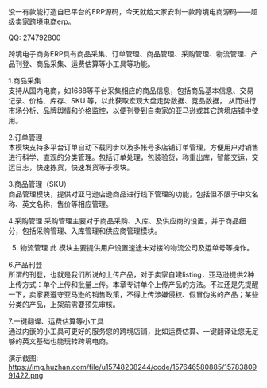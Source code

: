 没一有款能打造自已平台的ERP源码，今天就给大家安利一款跨境电商源码——超级卖家跨境电商erp。

QQ: 274792800

跨境电子商务ERP具有商品采集、订单管理、商品管理、采购管理、物流管理、产品刊登、商品采集、运费估算等小工具等功能。

1.商品采集      
支持从国内电商，如1688等平台采集相应的商品信息，包括商品基本信息、交易记录、价格、库存、SKU 等，以此获取宏观大盘走势数据、竞品数据， 从而进行市场分析、品牌舆情和价格监控，以便刊登到自卖家的亚马逊或其它跨境店铺中使用。

2.订单管理     
本模块支持多平台订单自动下载同步以及多帐号多店铺订单管理，方便用户对销售进行科学、直观的分类管理。包括订单处理，包装验货，称重出库，智能交运，交运日志，快速拣货，快速发货等子模块。

3.商品管理（SKU）     
商品管理模块，提供对亚马逊店逊商品进行线下管理的功能，包括但不限于中文名称、英文名称，售价等相应管理。

4.采购管理 
采购管理主要对于商品采购、入库、及供应商的设置，并于商品细分，包括采购管理、入库管理和供应商管理模块。

5. 物流管理     此
模块主要提供用户设置速途未对接的物流公司及运单号等操作。

6.产品刊登     
所谓的刊登，也就是我们所说的上传产品，对于卖家自建listing，亚马逊提供2种上传方式：单个上传和批量上传。本章专讲单个上传产品的方法。不过还是先提醒一下，卖家要遵守亚马逊的销售政策，不得上传涉嫌侵权、假冒伪劣的产品；某些分类的产品，上架前需要预先审核。

7.一键翻译、运费估算等小工具     
通过内嵌的小工具可更好的服务您的跨境店铺，比如运费估算、一键翻译让您无足够的英文基础也能玩转跨境电商。

演示截图:
https://img.huzhan.com/file/u15748208244/code/157646580885/1578380991422.png




